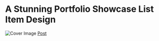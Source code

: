 # A Stunning Portfolio Showcase List Item Design

![Cover Image](https://designdrastic.com/uploads/Innovative-portfolio-list-designs-thumbnail.png)
[Post](https://designdrastic.com/snippet/a-stunning-portfolio-showcase-list-item-design)
